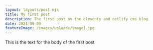 ```yaml
---
layout: layouts/post.njk
title: My first post
description: The first post on the eleventy and netlify cms blog
date: 2021-09-09
featureImage: /images/uploads/image1.jpg
---
```


This is the text for the body of the first post